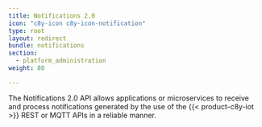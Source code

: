 ```yaml
---
title: Notifications 2.0
icon: "c8y-icon c8y-icon-notification"
type: root
layout: redirect
bundle: notifications
section:
  - platform_administration
weight: 80

---
```


The Notifications 2.0 API allows applications or microservices to receive and process notifications generated by the use of the {{< product-c8y-iot >}} REST or MQTT APIs in a reliable manner.

